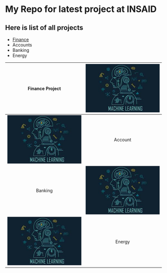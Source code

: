 # My Repo for latest project at INSAID

## Here is list of all projects

- [Finance](https://github.com/bhavikdodia10/demo/tree/master/finance-project "Finance")
- Accounts
- Banking
- Energy

| Finance Project  | [![Finance](https://raw.githubusercontent.com/bhavikdodia10/demo/master/images/ML.jpg "Finance")](https://raw.githubusercontent.com/bhavikdodia10/demo/master/images/ML.jpg "Finance")  |
| :------------: | :------------: |
| [![Account](https://raw.githubusercontent.com/bhavikdodia10/demo/master/images/ML.jpg "Account")](https://raw.githubusercontent.com/bhavikdodia10/demo/master/images/ML.jpg "Account")  |   Account|
|  Banking |  [![Banking](https://raw.githubusercontent.com/bhavikdodia10/demo/master/images/ML.jpg "Banking")](https://raw.githubusercontent.com/bhavikdodia10/demo/master/images/ML.jpg "Banking") |
|[![Energy](https://raw.githubusercontent.com/bhavikdodia10/demo/master/images/ML.jpg "Energy")](https://raw.githubusercontent.com/bhavikdodia10/demo/master/images/ML.jpg "Energy")   |   Energy|
